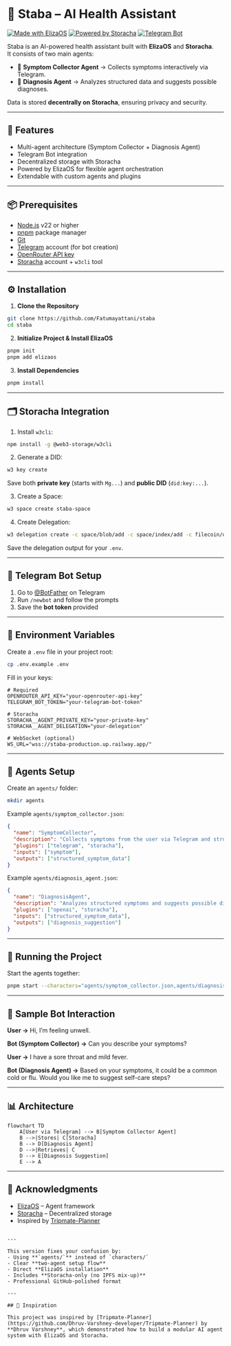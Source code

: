 # 🤖 Staba – AI Health Assistant

[![Made with ElizaOS](https://img.shields.io/badge/Made%20with-ElizaOS-blue)](https://github.com/elizaOS/eliza)
[![Powered by Storacha](https://img.shields.io/badge/Powered%20by-Storacha-green)](https://storacha.network/)
[![Telegram Bot](https://img.shields.io/badge/Telegram-Bot-blue)](https://t.me/)

Staba is an AI-powered health assistant built with **ElizaOS** and **Storacha**.  
It consists of two main agents:
- 📝 **Symptom Collector Agent** → Collects symptoms interactively via Telegram.  
- 🧠 **Diagnosis Agent** → Analyzes structured data and suggests possible diagnoses.  

Data is stored **decentrally on Storacha**, ensuring privacy and security.

---

## 🌟 Features

- Multi-agent architecture (Symptom Collector + Diagnosis Agent)
- Telegram Bot integration
- Decentralized storage with Storacha
- Powered by ElizaOS for flexible agent orchestration
- Extendable with custom agents and plugins

---

## 📦 Prerequisites

- [Node.js](https://nodejs.org/) v22 or higher
- [pnpm](https://pnpm.io/) package manager
- [Git](https://git-scm.com/)
- [Telegram](https://core.telegram.org/bots) account (for bot creation)
- [OpenRouter API key](https://openrouter.ai/)
- [Storacha](https://storacha.network/) account + `w3cli` tool

---

## ⚙️ Installation

1. **Clone the Repository**

```bash
git clone https://github.com/Fatumayattani/staba
cd staba
````

2. **Initialize Project & Install ElizaOS**

```bash
pnpm init
pnpm add elizaos
```

3. **Install Dependencies**

```bash
pnpm install
```

---

## 🗂 Storacha Integration

1. Install `w3cli`:

```bash
npm install -g @web3-storage/w3cli
```

2. Generate a DID:

```bash
w3 key create
```

Save both **private key** (starts with `Mg...`) and **public DID** (`did:key:...`).

3. Create a Space:

```bash
w3 space create staba-space
```

4. Create Delegation:

```bash
w3 delegation create -c space/blob/add -c space/index/add -c filecoin/offer -c upload/add <YOUR_AGENT_DID> --base64
```

Save the delegation output for your `.env`.

---

## 🤖 Telegram Bot Setup

1. Go to [@BotFather](https://t.me/BotFather) on Telegram
2. Run `/newbot` and follow the prompts
3. Save the **bot token** provided

---

## 🔑 Environment Variables

Create a `.env` file in your project root:

```bash
cp .env.example .env
```

Fill in your keys:

```env
# Required
OPENROUTER_API_KEY="your-openrouter-api-key"
TELEGRAM_BOT_TOKEN="your-telegram-bot-token"

# Storacha
STORACHA__AGENT_PRIVATE_KEY="your-private-key"
STORACHA__AGENT_DELEGATION="your-delegation"

# WebSocket (optional)
WS_URL="wss://staba-production.up.railway.app/"
```

---

## 🧩 Agents Setup

Create an `agents/` folder:

```bash
mkdir agents
```

Example `agents/symptom_collector.json`:

```json
{
  "name": "SymptomCollector",
  "description": "Collects symptoms from the user via Telegram and structures them.",
  "plugins": ["telegram", "storacha"],
  "inputs": ["symptom"],
  "outputs": ["structured_symptom_data"]
}
```

Example `agents/diagnosis_agent.json`:

```json
{
  "name": "DiagnosisAgent",
  "description": "Analyzes structured symptoms and suggests possible diagnoses.",
  "plugins": ["openai", "storacha"],
  "inputs": ["structured_symptom_data"],
  "outputs": ["diagnosis_suggestion"]
}
```

---

## 🚀 Running the Project

Start the agents together:

```bash
pnpm start --characters="agents/symptom_collector.json,agents/diagnosis_agent.json"
```

---

## 📱 Sample Bot Interaction

**User →**
Hi, I’m feeling unwell.

**Bot (Symptom Collector) →**
Can you describe your symptoms?

**User →**
I have a sore throat and mild fever.

**Bot (Diagnosis Agent) →**
Based on your symptoms, it could be a common cold or flu.
Would you like me to suggest self-care steps?

---

## 📊 Architecture

```mermaid
flowchart TD
    A[User via Telegram] --> B[Symptom Collector Agent]
    B -->|Stores| C[Storacha]
    B --> D[Diagnosis Agent]
    D -->|Retrieves| C
    D --> E[Diagnosis Suggestion]
    E --> A
```

---

## 🙌 Acknowledgments

* [ElizaOS](https://github.com/elizaOS/eliza) – Agent framework
* [Storacha](https://storacha.network/) – Decentralized storage
* Inspired by [Tripmate-Planner](https://github.com/Dhruv-Varshney-developer/Tripmate-Planner)

```

---

This version fixes your confusion by:
- Using **`agents/`** instead of `characters/`
- Clear **two-agent setup flow**
- Direct **ElizaOS installation**
- Includes **Storacha-only (no IPFS mix-up)**
- Professional GitHub-polished format

---

## 🙏 Inspiration

This project was inspired by [Tripmate-Planner](https://github.com/Dhruv-Varshney-developer/Tripmate-Planner) by **Dhruv Varshney**, which demonstrated how to build a modular AI agent system with ElizaOS and Storacha.



